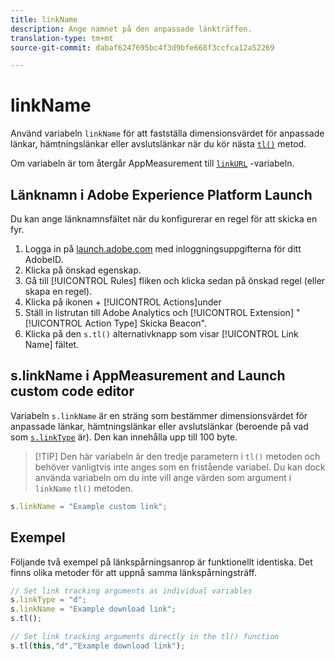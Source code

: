 ```yaml
---
title: linkName
description: Ange namnet på den anpassade länkträffen.
translation-type: tm+mt
source-git-commit: dabaf6247695bc4f3d9bfe668f3ccfca12a52269

---
```



# linkName

Använd variabeln `linkName` för att fastställa dimensionsvärdet för anpassade länkar, hämtningslänkar eller avslutslänkar när du kör nästa [`tl()`](../functions/tl-method.md) metod.

Om variabeln är tom återgår AppMeasurement till [`linkURL`](linkurl.md) -variabeln.

## Länknamn i Adobe Experience Platform Launch

Du kan ange länknamnsfältet när du konfigurerar en regel för att skicka en fyr.

1. Logga in på [launch.adobe.com](https://launch.adobe.com) med inloggningsuppgifterna för ditt AdobeID.
2. Klicka på önskad egenskap.
3. Gå till [!UICONTROL Rules] fliken och klicka sedan på önskad regel (eller skapa en regel).
4. Klicka på ikonen + [!UICONTROL Actions]under
5. Ställ in listrutan till Adobe Analytics och [!UICONTROL Extension] &quot; [!UICONTROL Action Type] Skicka Beacon&quot;.
6. Klicka på den `s.tl()` alternativknapp som visar [!UICONTROL Link Name] fältet.

## s.linkName i AppMeasurement and Launch custom code editor

Variabeln `s.linkName` är en sträng som bestämmer dimensionsvärdet för anpassade länkar, hämtningslänkar eller avslutslänkar (beroende på vad som [`s.linkType`](linktype.md) är). Den kan innehålla upp till 100 byte.

>[!TIP] Den här variabeln är den tredje parametern i `tl()` metoden och behöver vanligtvis inte anges som en fristående variabel. Du kan dock använda variabeln om du inte vill ange värden som argument i `linkName` `tl()` metoden.

```js
s.linkName = "Example custom link";
```

## Exempel

Följande två exempel på länkspårningsanrop är funktionellt identiska. Det finns olika metoder för att uppnå samma länkspårningsträff.

```js
// Set link tracking arguments as individual variables
s.linkType = "d";
s.linkName = "Example download link";
s.tl();

// Set link tracking arguments directly in the tl() function
s.tl(this,"d","Example download link");
```
